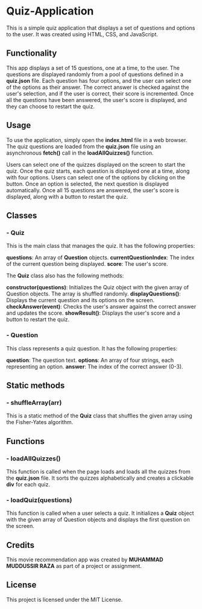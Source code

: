 # Quiz-Application

This is a simple quiz application that displays a set of questions and options to the user. It was created using HTML, CSS, and JavaScript.

## Functionality

This app displays a set of 15 questions, one at a time, to the user. The questions are displayed randomly from a pool of questions defined in a **quiz.json** file. Each question has four options, and the user can select one of the options as their answer. The correct answer is checked against the user's selection, and if the user is correct, their score is incremented. Once all the questions have been answered, the user's score is displayed, and they can choose to restart the quiz.

## Usage

To use the application, simply open the **index.html** file in a web browser. The quiz questions are loaded from the **quiz.json** file using an asynchronous **fetch()** call in the **loadAllQuizzes()** function.

Users can select one of the quizzes displayed on the screen to start the quiz. Once the quiz starts, each question is displayed one at a time, along with four options. Users can select one of the options by clicking on the button. Once an option is selected, the next question is displayed automatically. Once all 15 questions are answered, the user's score is displayed, along with a button to restart the quiz.

## Classes

### - Quiz

This is the main class that manages the quiz. It has the following properties:

**questions**: An array of **Question** objects.
**currentQuestionIndex**: The index of the current question being displayed.
**score**: The user's score.

The **Quiz** class also has the following methods:

**constructor(questions)**: Initializes the Quiz object with the given array of Question objects. The array is shuffled randomly.
**displayQuestions()**: Displays the current question and its options on the screen.
**checkAnswer(event)**: Checks the user's answer against the correct answer and updates the score.
**showResult()**: Displays the user's score and a button to restart the quiz.

### - Question

This class represents a quiz question. It has the following properties:

**question**: The question text.
**options**: An array of four strings, each representing an option.
**answer**: The index of the correct answer (0-3).

## Static methods

### - shuffleArray(arr)

This is a static method of the **Quiz** class that shuffles the given array using the Fisher-Yates algorithm.

## Functions

### - loadAllQuizzes()

This function is called when the page loads and loads all the quizzes from the **quiz.json** file. It sorts the quizzes alphabetically and creates a clickable **div** for each quiz.

### - loadQuiz(questions)
This function is called when a user selects a quiz. It initializes a **Quiz** object with the given array of Question objects and displays the first question on the screen.

## Credits
This movie recommendation app was created by **MUHAMMAD MUDDUSSIR RAZA** as part of a project or assignment.

## License
This project is licensed under the MIT License.
